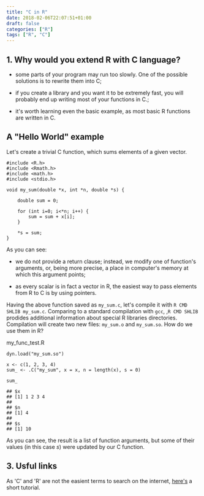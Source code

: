 ```yaml
---
title: "C in R"
date: 2018-02-06T22:07:51+01:00
draft: false
categories: ["R"]
tags: ["R", "C"]
---
```


## 1. Why would you extend R with C language?

* some parts of your program may run too slowly. One of the possible solutions is to rewrite them into C;

* if you create a library and you want it to be extremely fast, you will probably end up writing most of your functions in C.;

* it's worth learning even the basic example, as most basic R functions are written in C.

## A "Hello World" example

Let's create a trivial C function, which sums elements of a given vector.

```
#include <R.h> 
#include <Rmath.h> 
#include <math.h>
#include <stdio.h>

void my_sum(double *x, int *n, double *s) {
    
    double sum = 0;

    for (int i=0; i<*n; i++) {
        sum = sum + x[i];
    }

    *s = sum;
}
```

As you can see:

* we do not provide a return clause; instead, we modify one of function's arguments, or, being more precise, a place in computer's memory at which this argument points;

* as every scalar is in fact a vector in R, the easiest way to pass elements from R to C is by using pointers.

Having the above function saved as `my_sum.c`, let's compile it with `R CMD SHLIB my_sum.c`. Comparing to a standard compilation with `gcc`, ,`R CMD SHLIB` prodides additional information about special R libraries directories. Compilation will create two new files: `my_sum.o` and `my_sum.so`. How do we use them in R?

my_func_test.R
```
dyn.load("my_sum.so")

x <- c(1, 2, 3, 4)
sum_ <- .C("my_sum", x = x, n = length(x), s = 0)

sum_
```

```
## $x
## [1] 1 2 3 4
## 
## $n
## [1] 4
## 
## $s
## [1] 10

```

As you can see, the result is a list of function arguments, but some of their values (in this case *s*) were updated by our C function.

## 3. Usful links

As 'C' and 'R' are not the easient terms to search on the internet, [here's](http://www.biostat.jhsph.edu/~rpeng/docs/interface.pdf) a short tutorial.
